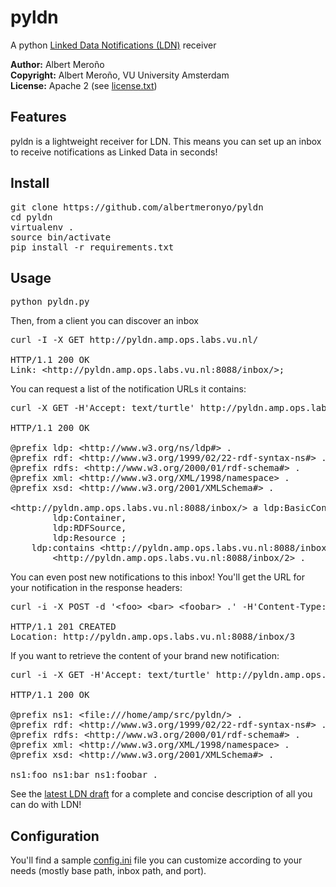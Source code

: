 # pyldn
A python [Linked Data Notifications (LDN)](https://linkedresearch.org/ldn/) receiver

**Author:**	Albert Meroño  
**Copyright:**	Albert Meroño, VU University Amsterdam  
**License:**	Apache 2 (see [license.txt](license.txt))

## Features
pyldn is a lightweight receiver for LDN. This means you can set up an inbox to receive notifications as Linked Data in seconds!

## Install
<pre>
git clone https://github.com/albertmeronyo/pyldn
cd pyldn
virtualenv .
source bin/activate
pip install -r requirements.txt
</pre>

## Usage
<pre>
python pyldn.py
</pre>

Then, from a client you can discover an inbox

<pre>
curl -I -X GET http://pyldn.amp.ops.labs.vu.nl/

HTTP/1.1 200 OK
Link: &lt;http://pyldn.amp.ops.labs.vu.nl:8088/inbox/&gt;;
</pre>

You can request a list of the notification URLs it contains:

<pre>
curl -X GET -H'Accept: text/turtle' http://pyldn.amp.ops.labs.vu.nl/inbox/

HTTP/1.1 200 OK

@prefix ldp: &lt;http://www.w3.org/ns/ldp#&gt; .
@prefix rdf: &lt;http://www.w3.org/1999/02/22-rdf-syntax-ns#&gt; .
@prefix rdfs: &lt;http://www.w3.org/2000/01/rdf-schema#&gt; .
@prefix xml: &lt;http://www.w3.org/XML/1998/namespace&gt; .
@prefix xsd: &lt;http://www.w3.org/2001/XMLSchema#&gt; .

&lt;http://pyldn.amp.ops.labs.vu.nl:8088/inbox/&gt; a ldp:BasicContainer,
        ldp:Container,
        ldp:RDFSource,
        ldp:Resource ;
    ldp:contains &lt;http://pyldn.amp.ops.labs.vu.nl:8088/inbox/1&gt;,
        &lt;http://pyldn.amp.ops.labs.vu.nl:8088/inbox/2&gt; .
</pre>

You can even post new notifications to this inbox! You'll get the URL for your notification in the response headers:

<pre>
curl -i -X POST -d '&lt;foo&gt; &lt;bar&gt; &lt;foobar&gt; .' -H'Content-Type: text/turtle' http://pyldn.amp.ops.labs.vu.nl/inbox/

HTTP/1.1 201 CREATED
Location: http://pyldn.amp.ops.labs.vu.nl:8088/inbox/3
</pre>

If you want to retrieve the content of your brand new notification:

<pre>
curl -i -X GET -H'Accept: text/turtle' http://pyldn.amp.ops.labs.vu.nl/inbox/3

HTTP/1.1 200 OK

@prefix ns1: &lt;file:///home/amp/src/pyldn/&gt; .
@prefix rdf: &lt;http://www.w3.org/1999/02/22-rdf-syntax-ns#&gt; .
@prefix rdfs: &lt;http://www.w3.org/2000/01/rdf-schema#&gt; .
@prefix xml: &lt;http://www.w3.org/XML/1998/namespace&gt; .
@prefix xsd: &lt;http://www.w3.org/2001/XMLSchema#&gt; .

ns1:foo ns1:bar ns1:foobar .
</pre>

See the [latest LDN draft](https://linkedresearch.org/ldn/) for a complete and concise description of all you can do with LDN!

## Configuration
You'll find a sample [config.ini](config.ini) file you can customize according to your needs (mostly base path, inbox path, and port).
